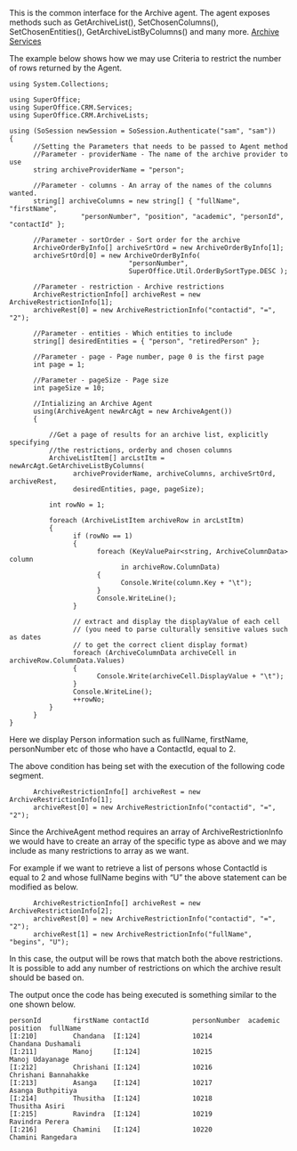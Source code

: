 <properties date="2016-06-24"
SortOrder="9"
/>

This is the common interface for the Archive agent. The agent exposes methods such as GetArchiveList(), SetChosenColumns(), SetChosenEntities(), GetArchiveListByColumns() and many more. [Archive Services](../Archive%20Services/Archive%20Services.md)

The example below shows how we may use Criteria to restrict the number of rows returned by the Agent.

```
using System.Collections;
 
using SuperOffice;
using SuperOffice.CRM.Services;
using SuperOffice.CRM.ArchiveLists;
 
using (SoSession newSession = SoSession.Authenticate("sam", "sam"))
{
      //Setting the Parameters that needs to be passed to Agent method  
      //Parameter - providerName - The name of the archive provider to use
      string archiveProviderName = "person";
 
      //Parameter - columns - An array of the names of the columns wanted.
      string[] archiveColumns = new string[] { "fullName", "firstName", 
                  "personNumber", "position", "academic", "personId", "contactId" };
 
      //Parameter - sortOrder - Sort order for the archive
      ArchiveOrderByInfo[] archiveSrtOrd = new ArchiveOrderByInfo[1];
      archiveSrtOrd[0] = new ArchiveOrderByInfo(
                              "personNumber", 
                              SuperOffice.Util.OrderBySortType.DESC );
 
      //Parameter - restriction - Archive restrictions
      ArchiveRestrictionInfo[] archiveRest = new ArchiveRestrictionInfo[1];
      archiveRest[0] = new ArchiveRestrictionInfo("contactid", "=", "2");
                                       
      //Parameter - entities - Which entities to include
      string[] desiredEntities = { "person", "retiredPerson" };
                   
      //Parameter - page - Page number, page 0 is the first page
      int page = 1;
                   
      //Parameter - pageSize - Page size
      int pageSize = 10;
 
      //Intializing an Archive Agent
      using(ArchiveAgent newArcAgt = new ArchiveAgent())
      {
 
          //Get a page of results for an archive list, explicitly specifying 
          //the restrictions, orderby and chosen columns
          ArchiveListItem[] arcLstItm = newArcAgt.GetArchiveListByColumns(
                archiveProviderName, archiveColumns, archiveSrtOrd, archiveRest, 
                desiredEntities, page, pageSize);
         
          int rowNo = 1;
     
          foreach (ArchiveListItem archiveRow in arcLstItm)
          {
                if (rowNo == 1)
                {
                      foreach (KeyValuePair<string, ArchiveColumnData> column 
                            in archiveRow.ColumnData)
                      {
                            Console.Write(column.Key + "\t");
                      }
                      Console.WriteLine();
                }
     
                // extract and display the displayValue of each cell 
                // (you need to parse culturally sensitive values such as dates
                // to get the correct client display format)
                foreach (ArchiveColumnData archiveCell in archiveRow.ColumnData.Values)
                {
                      Console.Write(archiveCell.DisplayValue + "\t");
                }
                Console.WriteLine();
                ++rowNo;
          }
      }
}
```

 

Here we display Person information such as fullName, firstName, personNumber etc of those who have a ContactId, equal to 2.

The above condition has being set with the execution of the following code segment.

```
      ArchiveRestrictionInfo[] archiveRest = new ArchiveRestrictionInfo[1];
      archiveRest[0] = new ArchiveRestrictionInfo("contactid", "=", "2");
```

 

Since the ArchiveAgent method requires an array of ArchiveRestrictionInfo we would have to create an array of the specific type as above and we may include as many restrictions to array as we want.

For example if we want to retrieve a list of persons whose ContactId is equal to 2 and whose fullName begins with “U” the above statement can be modified as below.

```
      ArchiveRestrictionInfo[] archiveRest = new ArchiveRestrictionInfo[2];
      archiveRest[0] = new ArchiveRestrictionInfo("contactid", "=", "2");
      archiveRest[1] = new ArchiveRestrictionInfo("fullName", "begins", "U");
```

In this case, the output will be rows that match both the above restrictions. It is possible to add any number of restrictions on which the archive result should be based on.

The output once the code has being executed is something similar to the one shown below.

```
personId        firstName contactId           personNumber  academic  position  fullName    
[I:210]         Chandana  [I:124]             10214                           Chandana Dushamali
[I:211]         Manoj     [I:124]             10215                           Manoj Udayanage
[I:212]         Chrishani [I:124]             10216                           Chrishani Bannahakke
[I:213]         Asanga    [I:124]             10217                           Asanga Buthpitiya
[I:214]         Thusitha  [I:124]             10218                           Thusitha Asiri
[I:215]         Ravindra  [I:124]             10219                           Ravindra Perera      
[I:216]         Chamini   [I:124]             10220                           Chamini Rangedara
```
